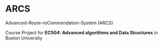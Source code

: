 # ARCS
Advanced-Route-reCommendation-System (ARCS)

Course Project for **EC504: Advanced algorithms and Data Structures** in Boston University
